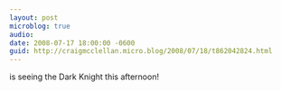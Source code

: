 ```yaml
---
layout: post
microblog: true
audio: 
date: 2008-07-17 18:00:00 -0600
guid: http://craigmcclellan.micro.blog/2008/07/18/t862042824.html
---
```

is seeing the Dark Knight this afternoon!
